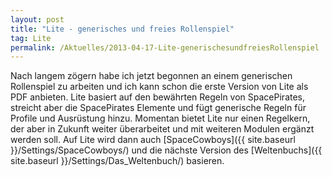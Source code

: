 ```yaml
---
layout: post
title: "Lite - generisches und freies Rollenspiel"
tag: Lite
permalink: /Aktuelles/2013-04-17-Lite-generischesundfreiesRollenspiel
---
```


Nach langem zögern habe ich jetzt begonnen an einem generischen Rollenspiel zu arbeiten und ich kann schon die erste Version von Lite als PDF anbieten. Lite basiert auf den bewährten Regeln von SpacePirates, streicht aber die SpacePirates Elemente und fügt generische Regeln für Profile und Ausrüstung hinzu. Momentan bietet Lite nur einen Regelkern, der aber in Zukunft weiter überarbeitet und mit weiteren Modulen ergänzt werden soll. Auf Lite wird dann auch [SpaceCowboys]({{ site.baseurl }}/Settings/SpaceCowboys/) und die nächste Version des [Weltenbuchs]({{ site.baseurl }}/Settings/Das_Weltenbuch/) basieren.
